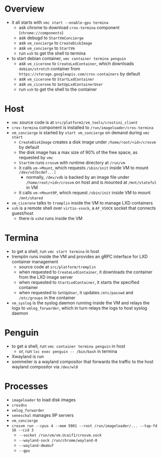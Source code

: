 # Overview

 - it all starts with `vmc start --enable-gpu termina`
   - ask chrome to download `cros-termina` component (`chrome://components`)
   - ask debugd to `StartVmConcierge`
   - ask `vm_concierge` to `CreateDiskImage`
   - ask `vm_concierge` to `StartVm`
   - run `vsh` to get the shell to termina
 - to start debian container, `vmc container termina penguin`
   - ask `vm_cicerone` to `CreateLxdContainer`, which downloads
     `debian/stretch` container from
     `https://storage.googleapis.com/cros-containers` by default
   - ask `vm_cicerone` to `StartLxdContainer`
   - ask `vm_cicerone` to `SetUpLxdContainerUser`
   - run `vsh` to get the shell to the container

# Host

 - `vmc` source code is at `src/platform2/vm_tools/crostini_client`
 - `cros-termina` component is installed to `/run/imageloader/cros-termina`
 - `vm_concierge` is started by `start vm_concierge` on demand during `vmc start`
   - `CreateDiskImage` creates a disk image under `/home/root/<id>/crosvm` by
     default
   - the disk image has a max size of 90% of the free space, as requested by
     `vmc`
   - `StartVm` runs `crosvm` with runtime directory at `/run/vm`
   - it calls `vm->Mount`, which requests `/sbin/init` inside VM to mount `/dev/vd[bcdef...]`
     - normally, `/dev/vdb` is backed by an image file under
       `/home/root/<id>/crosvm` on host and is mounted at `/mnt/stateful` in
       VM
   - it calls `vm->Mount9P`, which request `/sbin/init` inside VM to mount `/mnt/shared`
 - `vm_cicerone` talks to `tremplin` inside the VM to manage LXD containers
 - `vsh` is a remote shell over `virtio-vsock`, a `AF_VSOCK` socket that
   connects guest/host
   - there is `vshd` runs inside the VM

# Termina

 - to get a shell, run `vmc start termina` in host
 - tremplin runs inside the VM and provides an gRPC interface for LXD container management
   - source code at `src/platform/tremplin`
   - when requested to `CreateLxdContainer`, it downloads the container from
     the LXD image server
   - when requested to `StartLxdContainer`, it starts the specified container
   - when requested to `SetUpUser`, it updates `/etc/passwd` and `/etc/groups`
     in the container
 - `vm_syslog` is the syslog daemon running inside the VM and relays the logs
   to `vmlog_forwarder`, which in turn relays the logs to host syslog daemon

# Penguin

 - to get a shell, run `vmc container termina penguin` in host
   - or, run `lxc exec penguin -- /bin/bash` in termina
 - Xwayland is run
 - sommelier is a wayland compositor that forwards the traffic to the host
   wayland compositor via `/dev/wl0`

# Processes

* `imageloader` to load disk images
* `crosdns`
* `vmlog_forwarder`
* `seneschal` manages 9P servers
* `vm_concierge`
* `crosvm run --cpus 4 --mem 5901 --root /run/imageloader/... --tap-fd 16 --cid 3`
  * `--socket /run/vm/vm.Ucaif1/crosvm.sock`
  * `--wayland-sock /run/chrome/wayland-0`
  * `--wayland-dmabuf`
  * `--gpu`
